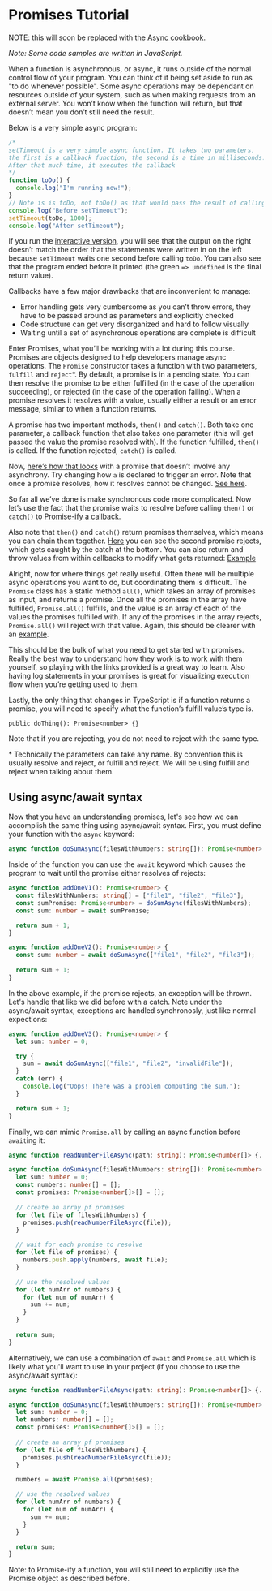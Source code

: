 # Promises Tutorial

NOTE: this will soon be replaced with the [Async cookbook](htts://TBD).

<!-- Adapted from https://docs.google.com/document/d/e/2PACX-1vTCJJ5hV2L5xBNRP4K6EL7D8Ai-2m4KWzgmRu_Z4DzSI-U-V-IhbrpDhZPrLzPdq6l4n101iCQDOT4J/pub -->

_Note: Some code samples are written in JavaScript._

When a function is asynchronous, or async, it runs outside of the normal control flow of your program. You can think of it being set aside to run as "to do whenever possible". Some async operations may be dependant on resources outside of your system, such as when making requests from an external server. You won’t know when the function will return, but that doesn’t mean you don’t still need the result.

Below is a very simple async program:

```javascript
/*
setTimeout is a very simple async function. It takes two parameters, 
the first is a callback function, the second is a time in milliseconds. 
After that much time, it executes the callback
*/
function toDo() {
  console.log("I'm running now!");
}
// Note is is toDo, not toDo() as that would pass the result of calling toDo
console.log("Before setTimeout");
setTimeout(toDo, 1000);
console.log("After setTimeout");
```

If you run the [interactive version](https://repl.it/@lucasz/Simple-async), you will see that the output on the right doesn’t match the order that the statements were written in on the left because `setTimeout` waits one second before calling `toDo`. You can also see that the program ended before it printed (the green `=> undefined` is the final return value).

Callbacks have a few major drawbacks that are inconvenient to manage:
  - Error handling gets very cumbersome as you can’t throw errors, they have to be passed around as parameters and explicitly checked
  - Code structure can get very disorganized and hard to follow visually
  - Waiting until a set of asynchronous operations are complete is difficult

Enter Promises, what you’ll be working with a lot during this course. Promises are objects designed to help developers manage async operations. The `Promise` constructor takes a function with two parameters, `fulfill` and `reject`\*. By default, a promise is in a pending state. You can then resolve the promise to be either fulfilled (in the case of the operation succeeding), or rejected (in the case of the operation failing). When a promise resolves it resolves with a value, usually either a result or an error message, similar to when a function returns.

A promise has two important methods, `then()` and `catch()`. Both take one parameter, a callback function that also takes one parameter (this will get passed the value the promise resolved with). If the function fulfilled, `then()` is called. If the function rejected, `catch()` is called.

Now, [here’s how that looks](https://repl.it/@lucasz/Synchronous-Promise) with a promise that doesn’t involve any asynchrony. Try changing how `a` is declared to trigger an error. Note that once a promise resolves, how it resolves cannot be changed. [See here](https://repl.it/@lucasz/Resolving-locks).

So far all we’ve done is make synchronous code more complicated. Now let’s use the fact that the promise waits to resolve before calling `then()` or `catch()` to [Promise-ify a callback](https://repl.it/@lucasz/Promise-ify).

Also note that `then()` and `catch()` return promises themselves, which means you can chain them together. [Here](https://repl.it/@lucasz/Reject-from-in-a-then) you can see the second promise rejects, which gets caught by the catch at the bottom.
You can also return and throw values from within callbacks to modify what gets returned: [Example](https://repl.it/@lucasz/Returnthrow-in-callbacks)

Alright, now for where things get really useful. Often there will be multiple async operations you want to do, but coordinating them is difficult. The `Promise` class has a static method `all()`, which takes an array of promises as input, and returns a promise. Once all the promises in the array have fulfilled, `Promise.all()` fulfills, and the value is an array of each of the values the promises fulfilled with. If any of the promises in the array rejects, `Promise.all()` will reject with that value. Again, this should be clearer with an [example](https://repl.it/@lucasz/Actual-Promiseall).

This should be the bulk of what you need to get started with promises. Really the best way to understand how they work is to work with them yourself, so playing with the links provided is a great way to learn. Also having log statements in your promises is great for visualizing execution flow when you’re getting used to them.

Lastly, the only thing that changes in TypeScript is if a function returns a promise, you will need to specify what the function’s fulfill value’s type is.
```TS
public doThing(): Promise<number> {}
```
Note that if you are rejecting, you do not need to reject with the same type.

\* Technically the parameters can take any name. By convention this is usually resolve and reject, or fulfill and reject. We will be using fulfill and reject when talking about them.

## Using async/await syntax
Now that you have an understanding promises, let's see how we can accomplish the same thing using async/await syntax. First, you must define your function with the `async` keyword:

```typescript
async function doSumAsync(filesWithNumbers: string[]): Promise<number> {...}
```

Inside of the function you can use the `await` keyword which causes the program to wait until the promise either resolves of rejects:

```typescript
async function addOneV1(): Promise<number> {
  const filesWithNumbers: string[] = ["file1", "file2", "file3"];
  const sumPromise: Promise<number> = doSumAsync(filesWithNumbers);
  const sum: number = await sumPromise;

  return sum + 1;
}

async function addOneV2(): Promise<number> {
  const sum: number = await doSumAsync(["file1", "file2", "file3"]);
  
  return sum + 1;
}
```

In the above example, if the promise rejects, an exception will be thrown. Let's handle that like we did before with a catch. Note under the async/await syntax, exceptions are handled synchronosly, just like normal expections:

```typescript
async function addOneV3(): Promise<number> {
  let sum: number = 0;

  try {
    sum = await doSumAsync(["file1", "file2", "invalidFile"]);
  } 
  catch (err) {
    console.log("Oops! There was a problem computing the sum.");
  }

  return sum + 1;
}
```

Finally, we can mimic `Promise.all` by calling an async function before `await`ing it:

```typescript
async function readNumberFileAsync(path: string): Promise<number[]> {...}

async function doSumAsync(filesWithNumbers: string[]): Promise<number> {
  let sum: number = 0;
  const numbers: number[] = [];
  const promises: Promise<number[]>[] = [];
  
  // create an array pf promises
  for (let file of filesWithNumbers) {
    promises.push(readNumberFileAsync(file));
  }

  // wait for each promise to resolve
  for (let file of promises) {
    numbers.push.apply(numbers, await file);
  }

  // use the resolved values
  for (let numArr of numbers) {
    for (let num of numArr) {
      sum += num;
    }
  }
  
  return sum;
} 
```

Alternatively, we can use a combination of `await` and `Promise.all` which is likely what you'll want to use in your project (if you choose to use the async/await syntax):

```typescript
async function readNumberFileAsync(path: string): Promise<number[]> {...}

async function doSumAsync(filesWithNumbers: string[]): Promise<number> {
  let sum: number = 0;
  let numbers: number[] = [];
  const promises: Promise<number[]>[] = [];
  
  // create an array pf promises
  for (let file of filesWithNumbers) {
    promises.push(readNumberFileAsync(file));
  }

  numbers = await Promise.all(promises);

  // use the resolved values
  for (let numArr of numbers) {
    for (let num of numArr) {
      sum += num;
    }
  }

  return sum;
}
```

Note: to Promise-ify a function, you will still need to explicitly use the Promise object as described before.
